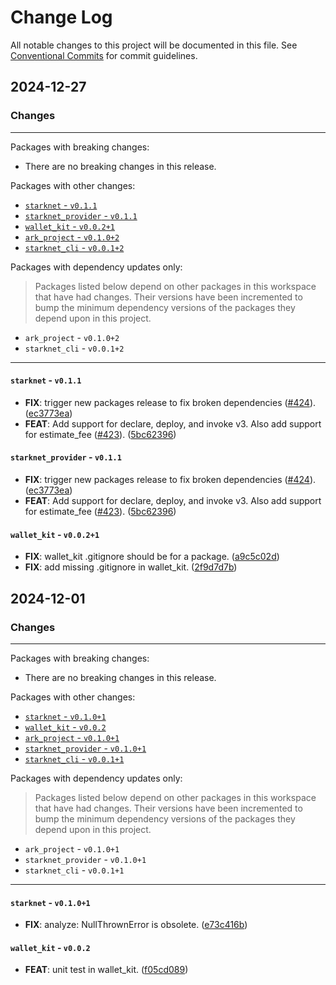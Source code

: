 # Change Log

All notable changes to this project will be documented in this file.
See [Conventional Commits](https://conventionalcommits.org) for commit guidelines.

## 2024-12-27

### Changes

---

Packages with breaking changes:

 - There are no breaking changes in this release.

Packages with other changes:

 - [`starknet` - `v0.1.1`](#starknet---v011)
 - [`starknet_provider` - `v0.1.1`](#starknet_provider---v011)
 - [`wallet_kit` - `v0.0.2+1`](#wallet_kit---v0021)
 - [`ark_project` - `v0.1.0+2`](#ark_project---v0102)
 - [`starknet_cli` - `v0.0.1+2`](#starknet_cli---v0012)

Packages with dependency updates only:

> Packages listed below depend on other packages in this workspace that have had changes. Their versions have been incremented to bump the minimum dependency versions of the packages they depend upon in this project.

 - `ark_project` - `v0.1.0+2`
 - `starknet_cli` - `v0.0.1+2`

---

#### `starknet` - `v0.1.1`

 - **FIX**: trigger new packages release to fix broken dependencies ([#424](https://github.com/focustree/starknet.dart/issues/424)). ([ec3773ea](https://github.com/focustree/starknet.dart/commit/ec3773ea7a2725f4c30b641e86699bcec0eba2c0))
 - **FEAT**: Add support for declare, deploy, and invoke v3. Also add support for estimate_fee ([#423](https://github.com/focustree/starknet.dart/issues/423)). ([5bc62396](https://github.com/focustree/starknet.dart/commit/5bc62396864ec1b93faf31636532407088434025))

#### `starknet_provider` - `v0.1.1`

 - **FIX**: trigger new packages release to fix broken dependencies ([#424](https://github.com/focustree/starknet.dart/issues/424)). ([ec3773ea](https://github.com/focustree/starknet.dart/commit/ec3773ea7a2725f4c30b641e86699bcec0eba2c0))
 - **FEAT**: Add support for declare, deploy, and invoke v3. Also add support for estimate_fee ([#423](https://github.com/focustree/starknet.dart/issues/423)). ([5bc62396](https://github.com/focustree/starknet.dart/commit/5bc62396864ec1b93faf31636532407088434025))

#### `wallet_kit` - `v0.0.2+1`

 - **FIX**: wallet_kit .gitignore should be for a package. ([a9c5c02d](https://github.com/focustree/starknet.dart/commit/a9c5c02d731c17695b40172fb66d3d0fc9616fa8))
 - **FIX**: add missing .gitignore in wallet_kit. ([2f9d7d7b](https://github.com/focustree/starknet.dart/commit/2f9d7d7b6657ca0e821663112c4d937da6e6e96b))


## 2024-12-01

### Changes

---

Packages with breaking changes:

 - There are no breaking changes in this release.

Packages with other changes:

 - [`starknet` - `v0.1.0+1`](#starknet---v0101)
 - [`wallet_kit` - `v0.0.2`](#wallet_kit---v002)
 - [`ark_project` - `v0.1.0+1`](#ark_project---v0101)
 - [`starknet_provider` - `v0.1.0+1`](#starknet_provider---v0101)
 - [`starknet_cli` - `v0.0.1+1`](#starknet_cli---v0011)

Packages with dependency updates only:

> Packages listed below depend on other packages in this workspace that have had changes. Their versions have been incremented to bump the minimum dependency versions of the packages they depend upon in this project.

 - `ark_project` - `v0.1.0+1`
 - `starknet_provider` - `v0.1.0+1`
 - `starknet_cli` - `v0.0.1+1`

---

#### `starknet` - `v0.1.0+1`

 - **FIX**: analyze: NullThrownError is obsolete. ([e73c416b](https://github.com/focustree/starknet.dart/commit/e73c416b2a18a881c73e8fbb46380f47dbb9789f))

#### `wallet_kit` - `v0.0.2`

 - **FEAT**: unit test in wallet_kit. ([f05cd089](https://github.com/focustree/starknet.dart/commit/f05cd0892b54a2de1b41315b7583501ac2352e57))

